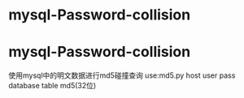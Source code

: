 # mysql-Password-collision
# mysql-Password-collision
使用mysql中的明文数据进行md5碰撞查询
use:md5.py host user pass database table md5(32位)
